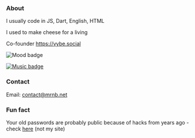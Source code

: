 ### About

I usually code in JS, Dart, English, HTML

I used to make cheese for a living

Co-founder https://vybe.social

![Mood badge](https://img.shields.io/badge/Chill_status-100%25-teal)

[![Music badge](https://img.shields.io/badge/Currently_listening_to-Pete_Namlook:_Silence_V-purple)](https://www.youtube.com/watch?v=7AzcVC6aIvI)


### Contact

Email: contact@mrnb.net


### Fun fact

Your old passwords are probably public because of hacks from years ago - check [here](https://haveibeenpwned.com/) (not my site)

